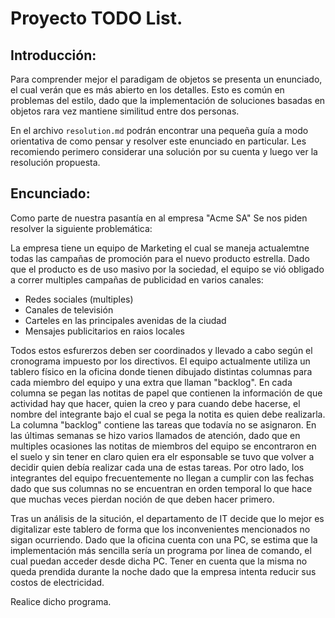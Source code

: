 # Proyecto TODO List.

## Introducción:
Para comprender mejor el paradigam de objetos se presenta un enunciado, el cual verán que es más
abierto en los detalles. Esto es común en problemas del estilo, dado que la implementación de soluciones 
basadas en objetos rara vez mantiene similitud entre dos personas. 

En el archivo `resolution.md` podrán encontrar una pequeña guía a modo orientativa de como pensar y resolver 
este enunciado en particular. Les recomiendo perimero considerar una solución por su cuenta y luego ver la resolución
propuesta.

## Encunciado:

Como parte de nuestra pasantía en al empresa "Acme SA" 
Se nos piden resolver la siguiente problemática:

La empresa tiene un equipo de Marketing el cual se maneja actualemtne 
todas las campañas de promoción para el nuevo producto estrella. 
Dado que el producto es de uso masivo por la sociedad, el equipo se vió 
obligado a correr multiples campañas de publicidad en varios canales:
- Redes sociales (multiples)
- Canales de televisión
- Carteles en las principales avenidas de la ciudad
- Mensajes publicitarios en raios locales

Todos estos esfurerzos deben ser coordinados y llevado a cabo según el cronograma 
impuesto por los directivos. 
El equipo actualmente utiliza un tablero físico en la oficina donde 
tienen dibujado distintas columnas para cada miembro del equipo y una extra 
que llaman "backlog".
En cada columna se pegan las notitas de papel que contienen la información de 
que actividad hay que hacer, quien la creo y para cuando debe hacerse, el nombre del
integrante bajo el cual se pega la notita es quien debe realizarla. La columna
"backlog" contiene las tareas que todavía no se asignaron.
En las últimas semanas se hizo varios llamados de atención, dado que en multiples ocasiones
las notitas de miembros del equipo se encontraron en el suelo y sin tener en claro quien 
era elr esponsable se tuvo que volver a decidir quien debía realizar cada una de estas tareas.
Por otro lado, los integrantes del equipo frecuentemente no llegan a cumplir con las fechas
dado que sus columnas no se encuentran en orden temporal lo que hace que muchas veces pierdan noción
de que deben hacer primero.

Tras un análisis de la situción, el departamento de IT decide que lo mejor es digitalizar este tablero 
de forma que los inconvenientes mencionados no sigan ocurriendo. Dado que la oficina cuenta con una PC,
se estima que la implementación más sencilla sería un programa por linea de comando, el cual puedan acceder desde
dicha PC. Tener en cuenta que la misma no queda prendida durante la noche dado que la empresa intenta reducir sus costos
de electricidad.

Realice dicho programa.


